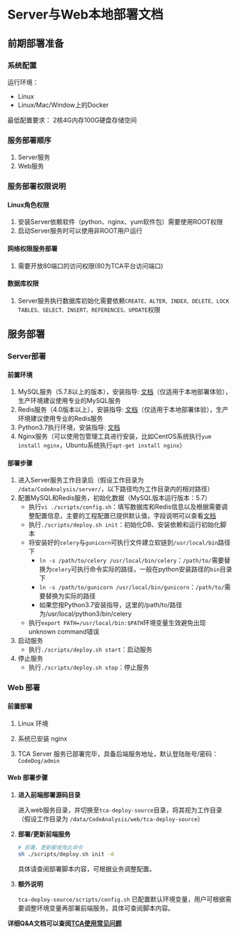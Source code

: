 # Server与Web本地部署文档

## 前期部署准备

### 系统配置

运行环境：

- Linux
- Linux/Mac/Window上的Docker

最低配置要求：
2核4G内存100G硬盘存储空间

### 服务部署顺序

1. Server服务
2. Web服务

### 服务部署权限说明

#### Linux角色权限

1. 安装Server依赖软件（python、nginx、yum软件包）需要使用ROOT权限
2. 启动Server服务时可以使用非ROOT用户运行

#### 网络权限服务部署

1. 需要开放80端口的访问权限(80为TCA平台访问端口)

#### 数据库权限

1. Server服务执行数据库初始化需要依赖``CREATE、ALTER、INDEX、DELETE、LOCK TABLES、SELECT、INSERT、REFERENCES、UPDATE``权限

## 服务部署

### Server部署

#### 前置环境

1. MySQL服务（5.7.8以上的版本），安装指导: [文档](./references/install_mysql_on_centos.md)（仅适用于本地部署体验），生产环境建议使用专业的MySQL服务
2. Redis服务（4.0版本以上），安装指导: [文档](./references/install_redis_on_centos.md)（仅适用于本地部署体验），生产环境建议使用专业的Redis服务
3. Python3.7执行环境，安装指导: [文档](./references/install_python37_on_centos.md)
4. Nginx服务（可以使用包管理工具进行安装，比如CentOS系统执行``yum install nginx``，Ubuntu系统执行``apt-get install nginx``）

#### 部署步骤

1. 进入Server服务工作目录后（假设工作目录为 ``/data/CodeAnalysis/server/``，以下路径均为工作目录内的相对路径）
2. 配置MySQL和Redis服务，初始化数据（MySQL版本运行版本：5.7）
    - 执行``vi ./scripts/config.sh``：填写数据库和Redis信息以及根据需要调整配置信息，主要的工程配置已提供默认值，字段说明可以查看[文档](../server/README.md)
    - 执行``./scripts/deploy.sh init``：初始化DB、安装依赖和运行初始化脚本
    - 将安装好的``celery``与``gunicorn``可执行文件建立软链到``/usr/local/bin``路径下
        - ``ln -s /path/to/celery /usr/local/bin/celery``：``/path/to/``需要替换为``celery``可执行命令实际的路径，一般在python安装路径的``bin``目录下
        - ``ln -s /path/to/gunicorn /usr/local/bin/gunicorn``：``/path/to/``需要替换为实际的路径
        - 如果您按Python3.7安装指导，这里的/path/to/路径为/usr/local/python3/bin/celery
    - 执行``export PATH=/usr/local/bin:$PATH``环境变量生效避免出现unknown command错误
3. 启动服务
    - 执行``./scripts/deploy.sh start``：启动服务
4. 停止服务
    - 执行``./scripts/deploy.sh stop``：停止服务

### Web 部署

#### 前置部署

1. Linux 环境

2. 系统已安装 nginx

3. TCA Server 服务已部署完毕，具备后端服务地址，默认登陆账号/密码：`CodeDog/admin`

#### Web 部署步骤

1. **进入前端部署源码目录**
  
    进入web服务目录，并切换至`tca-deploy-source`目录，将其视为工作目录（假设工作目录为 `/data/CodeAnalysis/web/tca-deploy-source`）

2. **部署/更新前端服务**

    ```bash
    # 部署、更新都使用此命令
    sh ./scripts/deploy.sh init -d
    ```

    具体请查阅部署脚本内容，可根据业务调整配置。

3. **额外说明**

    `tca-deploy-source/scripts/config.sh` 已配置默认环境变量，用户可根据需要调整环境变量再部署前端服务，具体可查阅脚本内容。

**详细Q&A文档可以查阅[TCA使用常见问题](https://github.com/Tencent/CodeAnalysis/blob/main/doc/Q%26A.md)**
